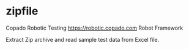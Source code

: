 # zipfile
Copado Robotic Testing  https://robotic.copado.com
Robot Framework

Extract Zip archive and read sample test data from Excel file.

